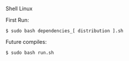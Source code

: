 Shell Linux

First Run:
```console
$ sudo bash dependencies_[ distribution ].sh
```

Future compiles:
```console
$ sudo bash run.sh
```
